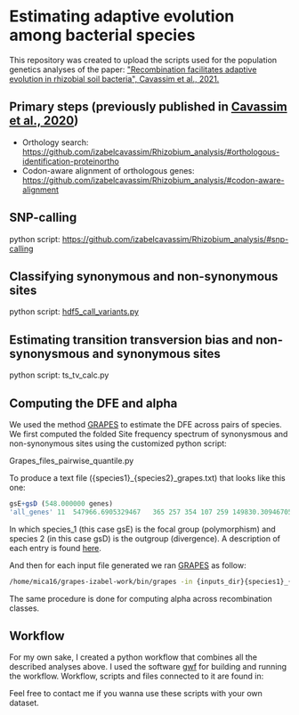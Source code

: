 # Estimating adaptive evolution among bacterial species 
This repository was created to upload the scripts used for the population genetics analyses of the paper:
["Recombination facilitates adaptive evolution in rhizobial soil bacteria", Cavassim et al., 2021.](https://doi.org/10.1101/2021.01.20.427438)


## Primary steps (previously published in [Cavassim et al., 2020](https://www.microbiologyresearch.org/content/journal/mgen/10.1099/mgen.0.000351))
* Orthology search: https://github.com/izabelcavassim/Rhizobium_analysis/#orthologous-identification-proteinortho
* Codon-aware alignment of orthologous genes: https://github.com/izabelcavassim/Rhizobium_analysis/#codon-aware-alignment

## SNP-calling
python script: https://github.com/izabelcavassim/Rhizobium_analysis/#snp-calling

## Classifying synonymous and non-synonymous sites 

python script: [hdf5_call_variants.py](https://github.com/izabelcavassim/Popgen_bacteria/blob/master/scripts/hdf5_call_variants.py)

Estimating transition transversion bias and non-synonysmous and synonymous sites
-----------------------
python script: ts_tv_calc.py


Computing the DFE and alpha
-----------------------
We used the method [GRAPES](https://github.com/BioPP/grapes) to estimate the DFE across pairs of species. 
We first computed the folded Site frequency spectrum of synonysmous and non-synonymous sites using the customized python script:

Grapes_files_pairwise_quantile.py

To produce a text file ({species1}_{species2}_grapes.txt) that looks like this one:

``` R
gsE+gsD (548.000000 genes)
'all_genes'	11	547966.6905329467	365	257	354	107	259	149830.30946705345	2698	2220	2469	1062	1952	547966.6905329467	963	149830.30946705345	8810
```
In which species_1 (this case gsE) is the focal group (polymorphism) and species 2 (in this case gsD) is the outgroup (divergence). 
A description of each entry is found [here](https://github.com/BioPP/grapes#example-input-files-for-grapes). 

And then for each input file generated we ran [GRAPES](https://github.com/BioPP/grapes) as follow:

``` bash
/home/mica16/grapes-izabel-work/bin/grapes -in {inputs_dir}{species1}_{species2}_grapes.txt -out {results_dir}{species1}_{species2}_grapes_output.txt -nb_rand_start 20 -model all
```
The same procedure is done for computing alpha across recombination classes. 

Workflow
-----------------------
For my own sake, I created a python workflow that combines all the described analyses above. I used the software [gwf](https://gwf.app/) for building and running the workflow.
Workflow, scripts and files connected to it are found in: 

Feel free to contact me if you wanna use these scripts with your own dataset. 
